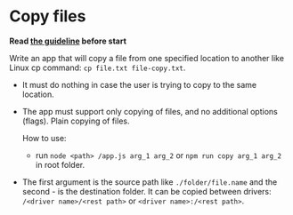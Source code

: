 # Copy files

**Read [the guideline](https://github.com/mate-academy/js_task-guideline/blob/master/README.md) before start**

Write an app that will copy a file from one specified location to another like
Linux cp command: `cp file.txt file-copy.txt`.
- It must do nothing in case the user is trying to copy to the same location.
- The app must support only copying of files, and no additional options (flags). Plain copying of files.




  How to use:
  - run `node <path> /app.js arg_1 arg_2` or `npm run copy arg_1 arg_2` in root folder.
- The first argument is the source path like `./folder/file.name` and the second - is the destination folder. It can be copied between drivers: `/<driver name>/<rest path>` or `<driver name>:/<rest path>`.

